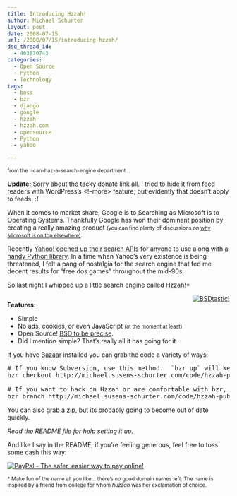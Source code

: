 ```yaml
---
title: Introducing Hzzah!
author: Michael Schurter
layout: post
date: 2008-07-15
url: /2008/07/15/introducing-hzzah/
dsq_thread_id:
  - 463870743
categories:
  - Open Source
  - Python
  - Technology
tags:
  - boss
  - bzr
  - django
  - google
  - hzzah
  - hzzah.com
  - opensource
  - Python
  - yahoo

---
```

<small>from the I-can-haz-a-search-engine department&#8230;</small>

**Update:** Sorry about the tacky donate link all. I tried to hide it from feed readers with WordPress&#8217;s <!&#8211;more> feature, but evidently that doesn&#8217;t apply to feeds. <img src="http://localhost/wp-includes/images/smilies/frownie.png" alt=":(" class="wp-smiley" style="height: 1em; max-height: 1em;" />

When it comes to market share, Google is to Searching as Microsoft is to Operating Systems. Thankfully Google has won their dominant position by creating a really amazing product <small>(you can find plenty of discussions on <a href="http://en.wikipedia.org/wiki/Criticism_of_Microsoft#Business_practices">why Microsoft is on top elsewhere)</a></small>.

Recently [Yahoo! opened up their search APIs][1] for anyone to use along with [a handy Python library][2]. In a time when Yahoo&#8217;s very existence is being threatened, I felt a pang of nostalgia for the search engine that fed me decent results for &#8220;free dos games&#8221; throughout the mid-90s.

So last night I whipped up a little search engine called [Hzzah!][3]*

<div style="clear: both; line-height: 0px; font-size: 0px;">
  &nbsp;
</div>

<div style="float: right; clear: both;">
  <a href="http://creativecommons.org/licenses/BSD/"><img src="http://michael.susens-schurter.com/files/40bsd.png" alt="BSDtastic!" /></a>
</div>

**Features:**

  * Simple
  * No ads, cookies, or even JavaScript <small>(at the moment at least)</small>
  * Open Source! [BSD to be precise][4].
  * Did I mention simple? That&#8217;s really all it has going for it&#8230;

<!--more-->

If you have [Bazaar][5] installed you can grab the code a variety of ways:

<pre lang="bash"># If you know Subversion, use this method.  `bzr up` will keep you up to date
bzr checkout http://michael.susens-schurter.com/code/hzzah-public

# If you want to hack on Hzzah or are comfortable with bzr, feel free to branch
bzr branch http://michael.susens-schurter.com/code/hzzah-public hzzah-steve
</pre>

You can also [grab a zip][6], but its probably going to become out of date quickly.

_Read the README file for help setting it up._

And like I say in the README, if you&#8217;re feeling generous, feel free to toss some cash this way:
  
[<img src="https://www.paypal.com/en_US/i/btn/btn_donate_SM.gif" border="0" alt="PayPal - The safer, easier way to pay online!" />][7]

<small>* Make fun of the name all you like&#8230; there&#8217;s no good domain names left. The name is inspired by a friend from college for whom <em>huzzah</em> was her exclamation of choice.</small>

 [1]: http://developer.yahoo.com/search/boss/
 [2]: http://developer.yahoo.com/search/boss/mashup.html
 [3]: http://hzzah.com
 [4]: http://creativecommons.org/licenses/BSD/
 [5]: http://bazaar-vcs.org/
 [6]: http://michael.susens-schurter.com/code/hzzah-public-r5.zip
 [7]: https://www.paypal.com/cgi-bin/webscr?cmd=_donations&business=mschurter%40yahoo%2ecom&item_name=hzzah%2ecom%20by%20Michael%20Schurter&item_number=1337&no_shipping=0&no_note=1&tax=0&currency_code=USD&lc=US&bn=PP%2dDonationsBF&charset=UTF%2d8